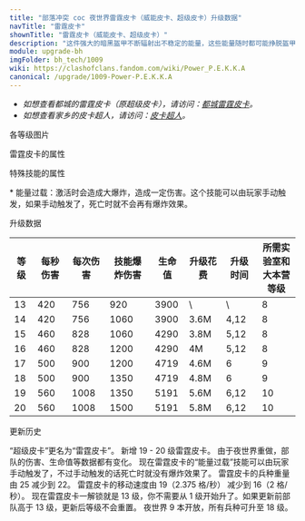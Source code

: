 ```yaml
---
title: "部落冲突 coc 夜世界雷霆皮卡（威能皮卡、超级皮卡）升级数据"
navTitle: "雷霆皮卡"
shownTitle: "雷霆皮卡（威能皮卡、超级皮卡）"
description: "这件强大的暗黑盔甲不断辐射出不稳定的能量，这些能量随时都可能挣脱盔甲的束缚！"
module: upgrade-bh
imgFolder: bh_tech/1009
wiki: https://clashofclans.fandom.com/wiki/Power_P.E.K.K.A
canonical: /upgrade/1009-Power-P.E.K.K.A
---
```


- *如想查看都城的雷霆皮卡（原超级皮卡），请访问：[都城雷霆皮卡](/upgrade/200a-Power-P.E.K.K.A)。*
- *如想查看家乡的皮卡超人，请访问：[皮卡超人](/upgrade/0009-P.E.K.K.A)。*

<UnitInfo :folder="$frontmatter.imgFolder" imgSrc="Power_P.E.K.K.A_info.png" :imgAlt="$frontmatter.navTitle" :description="$frontmatter.description" />

<SmallTitle>各等级图片</SmallTitle>

<Panel>
    <UnitImgGroup :folder="$frontmatter.imgFolder">
        <UnitImg imgTitle="13 - 15 级" imgSrc="Power_P.E.K.K.A13.png" />
        <UnitImg imgTitle="16 - 17 级" imgSrc="Power_P.E.K.K.A16.png" />
        <UnitImg imgTitle="18 - 19 级" imgSrc="Power_P.E.K.K.A18.png" />
        <UnitImg imgTitle="20 级" imgSrc="Power_P.E.K.K.A20.png" />
    </UnitImgGroup>
</Panel>

<SmallTitle>雷霆皮卡的属性</SmallTitle>

<UnitProperties>
    <UnitProperty pKey="攻击偏好" pValue="无" />
    <UnitProperty pKey="伤害类型" pValue="单体伤害" /> 
    <UnitProperty pKey="攻击的目标" pValue="仅地面目标" />
    <UnitProperty pKey="部队重量" pValue="22" />
    <UnitProperty pKey="移动速度" pValue="2 格/秒" />
    <UnitProperty pKey="攻击速度" pValue="1.8 秒/次" />
    <UnitProperty pKey="攻击距离" pValue="0.8 格" />
    <UnitProperty pKey="每个兵营的部队数量" pValue="1" />
    <UnitProperty pKey="所需训练营等级" pValue="10" />
    <UnitProperty pKey="所需夜世界大本等级" pValue="8" />
</UnitProperties>

<SmallTitle>特殊技能的属性</SmallTitle>

<UnitProperties>
    <UnitProperty pKey="技能名称" pValue="能量过载" />
    <UnitProperty pKey="技能类型" pValue="一次性技能" />
    <UnitProperty pKey="技能描述" pValue="见说明<sup>*</sup>" />
    <UnitProperty pKey="爆炸半径" pValue="2.5 格" />
    <UnitProperty pKey="击晕建筑的时间" pValue="0.1 秒" /> 
</UnitProperties> 

\* 能量过载：激活时会造成大爆炸，造成一定伤害。这个技能可以由玩家手动触发，如果手动触发了，死亡时就不会再有爆炸效果。

<SmallTitle>升级数据</SmallTitle>

<script setup>
const tableExtraInfo = [
    {
        "column": 5,
        "type": "cost",
        "gpClass": "research",
        "icon": "Elixir2"
    },
    {
        "column": 6,
        "type": "time",
        "gpClass": "research"
    }
];
</script>

<UnitTable :tableExtraInfo="tableExtraInfo">

| 等级 | 每秒伤害 | 每次伤害|技能爆炸伤害|  生命值  | 升级花费 | 升级时间 |所需实验室和<br>大本营等级|
| ---- |   ---   |   ---  |    ---    |   ---   |   ---   |    ---   |           ---          |
|  13  |   420   |   756  |     920   |   3900  |    \    |     \    |            8           |
|  14  |   420   |   756  |    1060   |   3900  |   3.6M  |  4,12    |            8           |
|  15  |   460   |   828  |    1060   |   4290  |   3.8M  |  5,12    |            8           |
|  16  |   460   |   828  |    1200   |   4290  |     4M  |  5,12    |            8           |
|  17  |   500   |   900  |    1200   |   4719  |   4.6M  |  6       |            9           |
|  18  |   500   |   900  |    1350   |   4719  |   4.8M  |  6       |            9           |
|  19  |   560   |  1008  |    1350   |   5191  |   5.6M  |  6,12    |           10           |
|  20  |   560   |  1008  |    1500   |   5191  |   5.8M  |  6,12    |           10           |
</UnitTable>

<SmallTitle>更新历史</SmallTitle>

<Timeline>
    <TimelineItem date="2023/05/15">
        <TimelineRow>“超级皮卡”更名为“雷霆皮卡”。</TimelineRow>
        <TimelineRow>新增 19 - 20 级雷霆皮卡。</TimelineRow>
        <TimelineRow>由于夜世界重做，部队的伤害、生命值等数据都有变化。</TimelineRow>
        <TimelineRow>现在雷霆皮卡的“能量过载”技能可以由玩家手动触发了，不过手动触发的话死亡时就没有爆炸效果了。</TimelineRow>
        <TimelineRow>雷霆皮卡的兵种重量由 25 减少到 22。</TimelineRow>
        <TimelineRow>雷霆皮卡的移动速度由 19（2.375 格/秒） 减少到 16（2 格/秒）。</TimelineRow>
        <TimelineRow>现在雷霆皮卡一解锁就是 13 级，你不需要从 1 级开始升了。如果更新前部队高于 13 级，更新后等级不会重置。</TimelineRow>
    </TimelineItem>
    <TimelineItem date="2019/06/18">
        <TimelineRow>夜世界 9 本开放，所有兵种可升至 18 级。</TimelineRow>
    </TimelineItem>
    <TimelineItem :historyBottom="true" />
</Timeline>